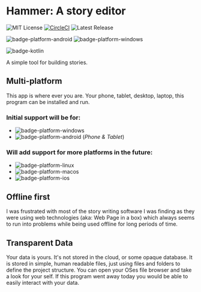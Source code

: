 # Hammer: A story editor
![MIT License](https://img.shields.io/github/license/Wavesonics/hammer-editor) [![CircleCI](https://img.shields.io/circleci/build/github/Wavesonics/hammer-editor/master)](https://app.circleci.com/pipelines/github/Wavesonics/hammer-editor) ![Latest Release](https://img.shields.io/github/v/release/Wavesonics/hammer-editor)

![badge-platform-android] ![badge-platform-windows]

![badge-kotlin]

A simple tool for building stories.

## Multi-platform
This app is where ever you are. Your phone, tablet, desktop, laptop, this program can be installed and run.

### Initial support will be for:
- ![badge-platform-windows]
- ![badge-platform-android] (*Phone & Tablet*)

### Will add support for more platforms in the future:
- ![badge-platform-linux]
- ![badge-platform-macos]
- ![badge-platform-ios]

## Offline first
I was frustrated with most of the story writing software I was finding as they were using web technologies (aka: Web
Page in a box) which always seems to run into problems while being used offline for long periods of time.

## Transparent Data
Your data is yours. It's not stored in the cloud, or some opaque database. It is stored in simple, human readable files,
just using files and folders to define the project structure. You can open your OSes file browser and take a look for
your self. If this program went away today you would be able to easily interact with your data.

<!-- TAG_DEPENDENCIES -->
[badge-kotlin]: https://img.shields.io/badge/kotlin-1.8.0-blue.svg?logo=kotlin

<!-- PLATFORMS -->
[badge-platform-android]: http://img.shields.io/badge/-android-6EDB8D.svg?style=flat
[badge-platform-ios]: http://img.shields.io/badge/-ios-CDCDCD.svg?style=flat
[badge-platform-windows]: http://img.shields.io/badge/-windows-4D76CD.svg?style=flat
[badge-platform-linux]: http://img.shields.io/badge/-linux-2D3F6C.svg?style=flat
[badge-platform-macos]: http://img.shields.io/badge/-macos-111111.svg?style=flat
